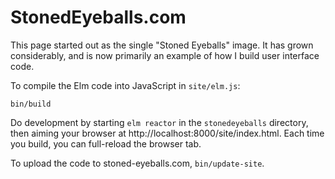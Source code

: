 # StonedEyeballs.com

This page started out as the single "Stoned Eyeballs" image. It has
grown considerably, and is now primarily an example of how I build
user interface code.

To compile the Elm code into JavaScript in `site/elm.js`:

    bin/build
    
Do development by starting `elm reactor` in the `stonedeyeballs`
directory, then aiming your browser at
http://localhost:8000/site/index.html. Each time you build, you can
full-reload the browser tab.

To upload the code to stoned-eyeballs.com, `bin/update-site`.
